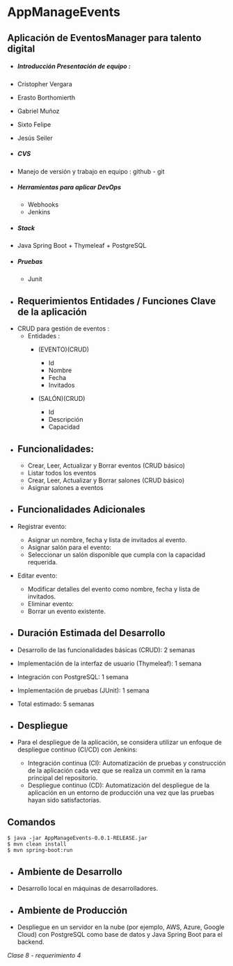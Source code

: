 # AppManageEvents
## Aplicación de EventosManager para talento digital


- ##### Introducción *Presentación de equipo*  :
 - Cristopher Vergara
 - Erasto Borthomierth 
 - Gabriel Muñoz  
 - Sixto Felipe   
 - Jesús Seiler 




- ##### CVS
 - Manejo de versión y trabajo en equipo : github  - git




- ##### Herramientas para aplicar DevOps
  - Webhooks
  - Jenkins


- ##### Stack
 - Java Spring Boot + Thymeleaf + PostgreSQL


- ##### Pruebas
  - Junit


- ## Requerimientos Entidades / Funciones Clave de la aplicación
 * CRUD para gestión de eventos :
   * Entidades :
     * (EVENTO)(CRUD)
       * Id
       * Nombre
       * Fecha
       * Invitados

     * (SALÓN)(CRUD) 
       * Id 
       * Descripción 
       * Capacidad

- ## Funcionalidades:
    - Crear, Leer, Actualizar y Borrar eventos (CRUD básico) 
    - Listar todos los eventos
    - Crear, Leer, Actualizar y Borrar salones (CRUD básico) 
    - Asignar salones a eventos
    

- ## Funcionalidades Adicionales
 - Registrar evento:
   - Asignar un nombre, fecha y lista de invitados al evento.
   - Asignar salón para el evento:
   - Seleccionar un salón disponible que cumpla con la capacidad requerida.
 - Editar evento:
   - Modificar detalles del evento como nombre, fecha y lista de invitados.
   - Eliminar evento:
   - Borrar un evento existente.

- ## Duración Estimada del Desarrollo
 - Desarrollo de las funcionalidades básicas (CRUD): 2 semanas
 - Implementación de la interfaz de usuario (Thymeleaf): 1 semana
 - Integración con PostgreSQL: 1 semana
 - Implementación de pruebas (JUnit): 1 semana
 - Total estimado: 5 semanas

- ## Despliegue
 - Para el despliegue de la aplicación, se considera utilizar un enfoque de despliegue continuo (CI/CD) con Jenkins:
   - Integración continua (CI): Automatización de pruebas y construcción de la aplicación cada vez que se realiza un commit en la rama principal del repositorio.
   - Despliegue continuo (CD): Automatización del despliegue de la aplicación en un entorno de producción una vez que las pruebas hayan sido satisfactorias.

  ## Comandos
    $ java -jar AppManageEvents-0.0.1-RELEASE.jar
    $ mvn clean install
    $ mvn spring-boot:run
    


- ## Ambiente de Desarrollo
 - Desarrollo local en máquinas de desarrolladores.

- ## Ambiente de Producción
 - Despliegue en un servidor en la nube (por ejemplo, AWS, Azure, Google Cloud) con PostgreSQL como base de datos y Java Spring Boot para el backend.


*Clase 8 - requerimiento 4*


